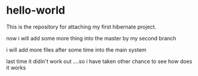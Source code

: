 # hello-world
This is the repository for attaching my first hibernate project.


now i will add some more thing into the master by my second branch


i will add more files after some time into the main system

last time it didin't work out ....so i have taken other chance to see how does it works
